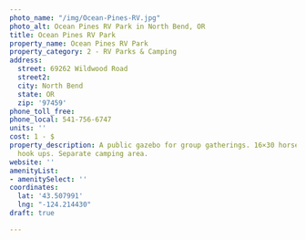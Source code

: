 ```yaml
---
photo_name: "/img/Ocean-Pines-RV.jpg"
photo_alt: Ocean Pines RV Park in North Bend, OR
title: Ocean Pines RV Park
property_name: Ocean Pines RV Park
property_category: 2 - RV Parks & Camping
address:
  street: 69262 Wildwood Road
  street2: 
  city: North Bend
  state: OR
  zip: '97459'
phone_toll_free: 
phone_local: 541-756-6747
units: ''
cost: 1 - $
property_description: A public gazebo for group gatherings. 16×30 horse corrals, phone
  hook ups. Separate camping area.
website: ''
amenityList:
- amenitySelect: ''
coordinates:
  lat: '43.507991'
  lng: "-124.214430"
draft: true

---
```


